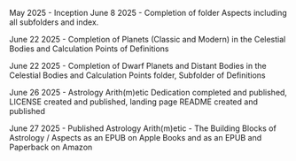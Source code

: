 May 2025 - Inception
June 8 2025 - Completion of folder Aspects including all subfolders and index.

June 22 2025 - Completion of Planets (Classic and Modern) in the Celestial Bodies and Calculation Points of Definitions

June 22 2025 - Completion of Dwarf Planets and Distant Bodies in the Celestial Bodies and Calculation Points folder, Subfolder of Definitions

June 26 2025 - Astrology Arith(m)etic Dedication completed and published, LICENSE created and published, landing page README created and published

June 27 2025 - Published Astrology Arith(m)etic - The Building Blocks of Astrology / Aspects as an EPUB on Apple Books and as an EPUB and Paperback on Amazon